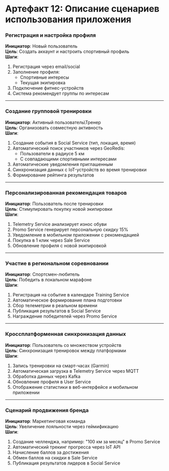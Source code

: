 # Артефакт 12: Описание сценариев использования приложения

###   Регистрация и настройка профиля

**Инициатор**: Новый пользователь  
**Цель**: Создать аккаунт и настроить спортивный профиль  
**Шаги**:
1. Регистрация через email/social 
2. Заполнение профиля:
    - Спортивные интересы 
    - Текущая экипировка 
3. Подключение фитнес-устройств 
4. Система рекомендует группы по интересам

---


### Создание групповой тренировки

**Инициатор**: Активный пользователь\Тренер  
**Цель**: Организовать совместную активность  
**Шаги**:
1. Создание события в Social Service (тип, локация, время)
2. Автоматический поиск участников через GeoRedis:
    - Пользователи в радиусе 5 км
    - С совпадающими спортивными интересами
3. Автоматические уведомления приглашенным
4. Синхронизация данных с IoT-устройств во время тренировки
5. Формирование рейтинга результатов

---

### Персонализированная рекомендация товаров

**Инициатор**: Пользователь после тренировки  
**Цель**: Стимулировать покупку новой экипировки  
**Шаги**:
1. Telemetry Service анализирует износ обуви 
2. Promo Service генерирует персональную скидку 15%
3. Уведомление в мобильном приложении с рекомендацией
4. Покупка в 1 клик через Sale Service
5. Обновление профиля с новой экипировкой

---

### Участие в региональном соревновании

**Инициатор**: Спортсмен-любитель  
**Цель**: Победить в локальном марафоне  
**Шаги**:
1. Регистрация на событие в календаре Training Service
2. Автоматическое формирование плана подготовки
3. Сбор телеметрии в реальном времени
4. Публикация результатов в Social Service
5. Награждение победителей через Promo Service

---
### Кроссплатформенная синхронизация данных

**Инициатор**: Пользователь со множеством устройств  
**Цель**: Синхронизация тренировок между платформами  
**Шаги**:
1. Запись тренировки на смарт-часах (Garmin)
2. Автоматическая загрузка в Telemetry Service через MQTT
3. Обработка данных через Kafka
4. Обновление профиля в User Service
5. Отображение статистики в веб-интерфейсе и мобильном приложении


---

### Сценарий продвижения бренда
**Инициатор**: Маркетинговая команда  
**Цель**: Увеличение лояльности через геймификацию  
**Шаги**:
1. Создание челленджа, например: "100 км за месяц" в Promo Service
2. Автоматический трекинг прогресса через IoT API
3. Начисление баллов за достижения
4. Обмен баллов на скидки в Sale Service
5. Публикация результатов лидеров в Social Service
